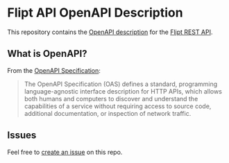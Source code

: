 # Flipt API OpenAPI Description

This repository contains the [OpenAPI description](/openapi.yml) for the [Flipt REST API](https://www.flipt.io/docs/integration#rest-api).

## What is OpenAPI?

From the [OpenAPI Specification](https://github.com/OAI/OpenAPI-Specification):

> The OpenAPI Specification (OAS) defines a standard, programming language-agnostic interface description for HTTP APIs, which allows both humans and computers to discover and understand the capabilities of a service without requiring access to source code, additional documentation, or inspection of network traffic.

## Issues

Feel free to [create an issue](https://github.com/fern-flipt/flipt-openapi/issues) on this repo.
